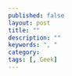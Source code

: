 ```yaml
---
published: false
layout: post
title: ""
description: ""
keywords: ", "
category: 
tags: [, Geek]
---
```

